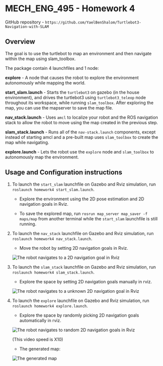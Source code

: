 # MECH_ENG_495 - Homework 4
GitHub repository - `https://github.com/YaelBenShalom/Turtlebot3-Navigation-with-SLAM`

## Overview
The goal is to use the turtlebot to map an environment and then navigate within the map using slam_toolbox.

The package contain 4 launchfiles and 1 node:

**explore** - A node that causes the robot to explore the environment autonomously while mapping the world.

**start_slam.launch** - Starts the `turtlebot3` on gazebo (in the house environment), and drives the turtlebot3 using `turtlebot3_teleop` node throughout its workspace, while running `slam_toolbox`. After exploring the map, you can use the mapserver to save the map file.

**nav_stack.launch** - Uses `amcl` to localize your robot and the ROS navigation stack to allow the robot to move using the map created in the previous step.

**slam_stack.launch** - Runs all of the `nav-stack.launch` components, except instead of starting amcl and a pre-built map uses `slam_toolbox` to create the map while navigating.

**explore.launch** - Lets the robot use the `explore` node and `slam_toolbox` to autonomously map the environment.


## Usage and Configuration instructions
1. To launch the `start_slam` launchfile on Gazebo and Rviz simulation, run `roslaunch homework4 start_slam.launch`.

    - Explore the environment using the 2D pose estimation and 2D navigation goals in Rviz.

    - To save the explored map, run `rosrun map_server map_saver -f maps/map` from another terminal while the `start_slam` launchfile is still running.

2. To launch the `nav_stack` launchfile on Gazebo and Rviz simulation, run `roslaunch homework4 nav_stack.launch`.

     - Move the robot by setting 2D navigation goals in Rviz.

    ![The robot navigates to a 2D navigation goal in Rviz](https://github.com/YaelBenShalom/Turtlebot3-Navigation-with-SLAM/blob/master/videos/nav_stack.gif)


3. To launch the `slam_stack` launchfile on Gazebo and Rviz simulation, run `roslaunch homework4 slam_stack.launch`.

     - Explore the space by setting 2D navigation goals manually in rviz.

    ![The robot navigates to a unknown 2D navigation goal in Rviz](https://github.com/YaelBenShalom/Turtlebot3-Navigation-with-SLAM/blob/master/videos/slam_stack.gif)

4. To launch the `explore` launchfile on Gazebo and Rviz simulation, run `roslaunch homework4 explore.launch`.

     - Explore the space by randomly picking 2D navigation goals automatically in rviz.

    ![The robot navigates to random 2D navigation goals in Rviz](https://github.com/YaelBenShalom/Turtlebot3-Navigation-with-SLAM/blob/master/videos/explore.gif)
    
    (This video speed is X10)

    - The generated map:

    ![The generated map](https://github.com/YaelBenShalom/Turtlebot3-Navigation-with-SLAM/blob/master/videos/map.jpg)
